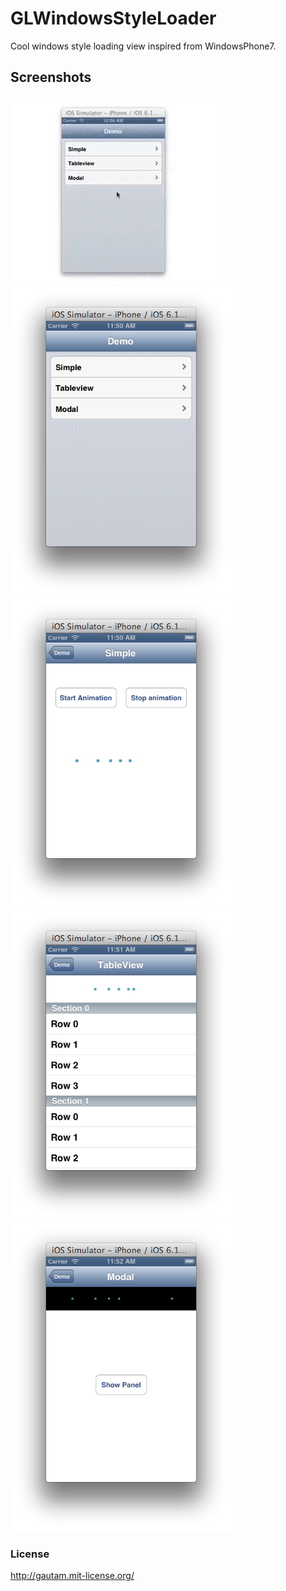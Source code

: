 GLWindowsStyleLoader
======================
Cool windows style loading view inspired from WindowsPhone7.


Screenshots
------------
<img src="/GLWindowsStyleLoader-demo-64-nodither.gif" />

<img src="/Screen Shot 01.png" />
<img src="/Screen Shot 02.png" />
<img src="/Screen Shot 03.png" />
<img src="/Screen Shot 04.png" />


### License
http://gautam.mit-license.org/
